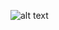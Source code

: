 ![alt text](https://github.com/[EnderDIssa]/[study]/[ITMO]/[core]/[inf]/[ano]/blob/[main]/aboutAnnotations.png?raw=true)
